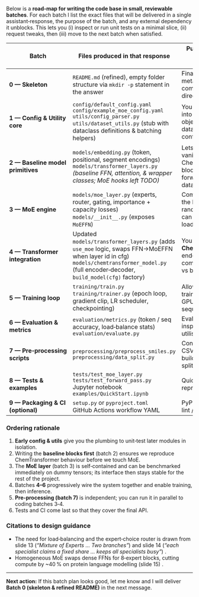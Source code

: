 Below is a **road‑map for writing the code base in small, reviewable batches**.
For each batch I list the exact files that will be delivered in a single assistant‑response, the purpose of the batch, and any external dependency it unblocks.  This lets you (i) inspect or run unit tests on a minimal slice, (ii) request tweaks, then (iii) move to the next batch when satisfied.

| Batch                             | Files produced in that response                                                                                                                                                                 | Purpose / what you can already do afterwards                                                   | Dependencies satisfied            |
| --------------------------------- | ----------------------------------------------------------------------------------------------------------------------------------------------------------------------------------------------- | ---------------------------------------------------------------------------------------------- | --------------------------------- |
| **0 — Skeleton**                  | `README.md` (refined), empty folder structure via `mkdir -p` statement in the answer                                                                                                            | Finalises project metadata; provides commands to create directory tree locally                 | none                              |
| **1 — Config & Utility core**     | `config/default_config.yaml`  <br> `config/example_moe_config.yaml`  <br> `utils/config_parser.py`  <br> `utils/dataset_utils.py` (stub with dataclass definitions & batching helpers)          | You can parse YAML into a python `Cfg` object and load a toy dataset; unit‑test config parsing | batch 0                           |
| **2 — Baseline model primitives** | `models/embedding.py` (token, positional, segment encodings)  <br> `models/transformer_layers.py` *(baseline FFN, attention, & wrapper classes; MoE hooks left TODO)*                           | Lets you instantiate the vanilla ChemTransformer block and run a forward pass on fake data     | batch 1                           |
| **3 — MoE engine**                | `models/moe_layer.py`  (experts, router, gating, importance + capacity losses)  <br> `models/__init__.py` (exposes `MoEFFN`)                                                                    | Compiles & unit‑tests the MoE FFN on random tensors; you can measure load‑balancing loss       | batches 1‑2                       |
| **4 — Transformer integration**   | Updated `models/transformer_layers.py` (adds `use_moe` logic, swaps FFN→MoEFFN when layer id in cfg)  <br> `models/chemtransformer_model.py` (full encoder‑decoder, `build_model(cfg)` factory) | You can build **ChemMoETransformer** end‑to‑end and compare param counts vs baseline           | batches 1‑3                       |
| **5 — Training loop**             | `training/train.py`  <br> `training/trainer.py` (epoch loop, gradient clip, LR scheduler, checkpointing)                                                                                        | Allows full‑dataset training run on one GPU; logs token‑ & sequence‑accuracy                   | batches 1‑4                       |
| **6 — Evaluation & metrics**      | `evaluation/metrics.py` (token / seq accuracy, load‑balance stats)  <br> `evaluation/evaluate.py`                                                                                               | Evaluate checkpoints; inspect expert utilisation histograms                                    | batch 5                           |
| **7 — Pre‑processing scripts**    | `preprocessing/preprocess_smiles.py`  <br> `preprocessing/data_split.py`                                                                                                                        | Converts raw USPTO CSV to tokenised `.npz`; builds vocab; writes splits                        | none (can be run before training) |
| **8 — Tests & examples**          | `tests/test_moe_layer.py`  <br> `tests/test_forward_pass.py`  <br> Jupyter notebook `examples/QuickStart.ipynb`                                                                                 | Quick sanity and reproducibility check                                                         | batches 1‑4                       |
| **9 — Packaging & CI (optional)** | `setup.py` or `pyproject.toml`  <br> GitHub Actions workflow YAML                                                                                                                               | PyPI install & automatic lint / test on push                                                   | all previous                      |

### Ordering rationale

1. **Early config & utils** give you the plumbing to unit‑test later modules in isolation.
2. Writing the **baseline blocks first** (batch 2) ensures we reproduce ChemTransformer behaviour before we touch MoE.
3. The **MoE layer** (batch 3) is self‑contained and can be benchmarked immediately on dummy tensors; its interface then stays stable for the rest of the project.
4. Batches **4–6** progressively wire the system together and enable training, then inference.
5. **Pre‑processing (batch 7)** is independent; you can run it in parallel to coding batches 3‑4.
6. Tests and CI come last so that they cover the final API.

### Citations to design guidance

* The need for load‑balancing and the expert‑choice router is drawn from slide 13 (*“Mixture of Experts … Two branches”*) and slide 14 (*“each specialist claims a fixed share … keeps all specialists busy”*) .
* Homogeneous MoE swaps dense FFNs for 8‑expert blocks, cutting compute by \~40 % on protein language modelling (slide 15) .

---

**Next action:**
If this batch plan looks good, let me know and I will deliver **Batch 0 (skeleton & refined README)** in the next message.
